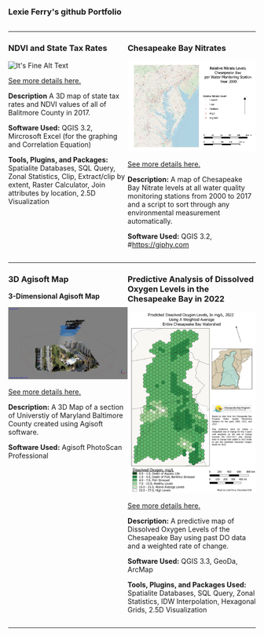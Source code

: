### Lexie Ferry's github Portfolio


<!--This is the first row of projects -->
<div style="display:table-row; width:100%; table-layout: fixed">
<div style="display: table-cell; width:370px; margin-right:3px" markdown="1">

---

### NDVI and State Tax Rates 

![It's Fine Alt Text](NDVI_Tax_Rates/Project1mapT2.png)

[See more details here.](https://github.com/lexiejferry/lexiejferry.github.io/blob/master/NDVI_Tax_Rates/NDVI_Tax_Rates.html)

**Description** A 3D map of state tax rates and NDVI values of all of Balitmore County in 2017. 

**Software Used:** QGIS 3.2, Mircrosoft Excel (for the graphing and Correlation Equation)

**Tools, Plugins, and Packages:** Spatialite Databases, SQL Query, Zonal Statistics, Clip, Extract/clip by extent, Raster Calculator, Join attributes by location, 2.5D Visualization

</div>

<div style="display: table-cell; width:370px" markdown="1">

---
### Chesapeake Bay Nitrates



![It's Fine Alt Text](Chesapeake_Nitrates_Map/Nitrates.gif)

[See more details here.](https://lexiejferry.github.io/Chesapeake_Nitrates_Map/Chesapeake_Nitrates_Map.html)

**Description:** A map of Chesapeake Bay Nitrate levels at all water quality monitoring stations from 2000 to 2017 and a script to sort through any environmental measurement automatically.

**Software Used:** QGIS 3.2, #https://giphy.com

</div>
</div>
<!--This is the second row of projects -->
<div style="display:table-row; width:100%; table-layout: fixed">
<div style="display: table-cell; width:370px; margin-right:3px" markdown="1">
  
---

### 3D Agisoft Map 

**3-Dimensional Agisoft Map**

![Agisoft 3D Map](3D_Map_AGISOFT/Capture2.JPG "Agisoft 3D map")

[See more details here.](https://lexiejferry.github.io/3D_Map_AGISOFT/3D_Map_AGISOFT.html)

**Description:** A 3D Map of a section of Universtiy of Maryland Baltimore County created using Agisoft software.

**Software Used:** Agisoft PhotoScan Professional

</div>

<div style="display: table-cell; width:370px" markdown="1">

---

### Predictive Analysis of Dissolved Oxygen Levels in the Chesapeake Bay in 2022

![It's Fine Alt Text](DOmap/DO_Prediction.png)

[See more details here.](https://lexiejferry.github.io/DOmap/DOmap.md)

**Description:** A predictive map of Dissolved Oxygen Levels of the Chesapeake Bay using past DO data and a weighted rate of change.

**Software Used:** QGIS 3.3, GeoDa, ArcMap

**Tools, Plugins, and Packages Used:** Spatialite Databases, SQL Query, Zonal Statistics, IDW Interpolation, Hexagonal Grids, 2.5D Visualization

</div>
</div>

---

